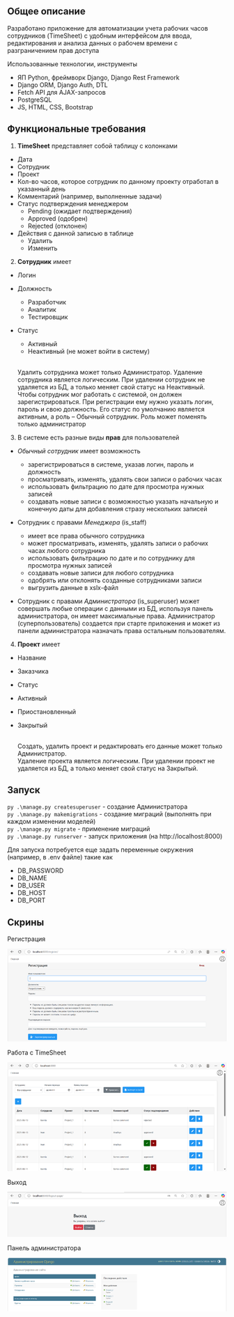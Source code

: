 ## Общее описание

Разработано приложение для автоматизации учета рабочих часов сотрудников (TimeSheet) с удобным интерфейсом для ввода, 
редактирования и анализа данных о рабочем времени с разграничением прав доступа

Использованные технологии, инструменты
 - ЯП Python, фреймворк Django, Django Rest Framework
 - Django ORM, Django Auth, DTL
 - Fetch API для AJAX-запросов
 - PostgreSQL
 - JS, HTML, CSS, Bootstrap


## Функциональные требования

1)	**TimeSheet** представляет собой таблицу с колонками 
 - Дата
 - Сотрудник
 - Проект
 - Кол-во часов, которое сотрудник по данному проекту отработал в указанный день
 - Комментарий (например, выполненные задачи)
 - Статус подтверждения менеджером
    - Pending (ожидает подтверждения) 
    - Approved (одобрен)
    - Rejected (отклонен)
 - Действия с данной записью в таблице 
   - Удалить
   - Изменить

2) **Сотрудник** имеет
 - Логин
 - Должность
   - Разработчик
   - Аналитик
   - Тестировщик
 - Статус
   - Активный
   - Неактивный (не может войти в систему)

    <br>Удалить сотрудника может только Администратор. Удаление сотрудника является логическим. При удалении сотрудник
не удаляется из БД, а только меняет свой статус на Неактивный.  
    Чтобы сотрудник мог работать с системой, он должен зарегистрироваться. 
При регистрации ему нужно указать логин, пароль и свою должность. Его статус по умолчанию является активным, 
а роль – Обычный сотрудник. Роль может поменять только администратор


3)	В системе есть разные виды **прав** для пользователей
 - *Обычный сотрудник* имеет возможность 
   - зарегистрироваться в системе, указав логин, пароль и должность
   - просматривать, изменять, удалять свои записи о рабочих часах
   - использовать фильтрацию по дате для просмотра нужных записей
   - создавать новые записи с возможностью указать начальную и конечную даты для добавления стразу нескольких записей

 - Сотрудник с правами *Менеджера* (is_staff)
   - имеет все права обычного сотрудника
   - может просматривать, изменять, удалять записи о рабочих часах любого сотрудника
   - использовать фильтрацию по дате и по сотруднику для просмотра нужных записей
   - создавать новые записи для любого сотрудника
   - одобрять или отклонять созданные сотрудниками записи
   - выгрузить данные в xslx-файл

 - Сотрудник с правами *Администратора* (is_superuser) может совершать любые операции с данными из БД, используя 
панель администратора, он имеет максимальные права. Администратор (суперпользователь) создается при старте приложения и
может из панели администратора назначать права остальным пользователям.

4)	**Проект** имеет
 - Название
 - Заказчика
 - Статус
 - Активный
 - Приостановленный
 - Закрытый

    <br>Создать, удалить проект и редактировать его данные может только Администратор.  
Удаление проекта является логическим. При удалении проект не удаляется из БД, а только меняет свой статус на Закрытый.


## Запуск

`py .\manage.py createsuperuser` - создание Администратора  
`py .\manage.py makemigrations` - создание миграций (выполнять при каждом изменении моделей)  
`py .\manage.py migrate` - применение миграций  
`py .\manage.py runserver` - запуск приложения (на http://localhost:8000)

Для запуска потребуется еще задать переменные окружения (например, в .env файле) такие как
 - DB_PASSWORD
 - DB_NAME
 - DB_USER
 - DB_HOST
 - DB_PORT

## Скрины

Регистрация

![register.png](screens/register.png)

Работа с TimeSheet

![timeSheet.png](screens/timeSheet.png)

Выход

![logout.png](screens/logout.png)

Панель администратора

![admin.png](screens/admin.png)

